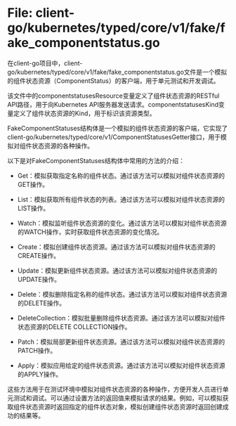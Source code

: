 # File: client-go/kubernetes/typed/core/v1/fake/fake_componentstatus.go

在client-go项目中，client-go/kubernetes/typed/core/v1/fake/fake_componentstatus.go文件是一个模拟的组件状态资源（ComponentStatus）的客户端，用于单元测试和开发调试。

该文件中的componentstatusesResource变量定义了组件状态资源的RESTful API路径，用于向Kubernetes API服务器发送请求。componentstatusesKind变量定义了组件状态资源的Kind，用于标识该资源类型。

FakeComponentStatuses结构体是一个模拟的组件状态资源的客户端，它实现了client-go/kubernetes/typed/core/v1/ComponentStatusesGetter接口，用于模拟对组件状态资源的各种操作。

以下是对FakeComponentStatuses结构体中常用的方法的介绍：

- Get：模拟获取指定名称的组件状态。通过该方法可以模拟对组件状态资源的GET操作。

- List：模拟获取所有组件状态的列表。通过该方法可以模拟对组件状态资源的LIST操作。

- Watch：模拟监听组件状态资源的变化。通过该方法可以模拟对组件状态资源的WATCH操作，实时获取组件状态资源的变化情况。

- Create：模拟创建组件状态资源。通过该方法可以模拟对组件状态资源的CREATE操作。

- Update：模拟更新组件状态资源。通过该方法可以模拟对组件状态资源的UPDATE操作。

- Delete：模拟删除指定名称的组件状态。通过该方法可以模拟对组件状态资源的DELETE操作。

- DeleteCollection：模拟批量删除组件状态资源。通过该方法可以模拟对组件状态资源的DELETE COLLECTION操作。

- Patch：模拟局部更新组件状态资源。通过该方法可以模拟对组件状态资源的PATCH操作。

- Apply：模拟应用给定的组件状态资源。通过该方法可以模拟对组件状态资源的APPLY操作。

这些方法用于在测试环境中模拟对组件状态资源的各种操作，方便开发人员进行单元测试和调试。可以通过设置方法的返回值来模拟请求的结果。例如，可以模拟获取组件状态资源时返回指定的组件状态对象，模拟创建组件状态资源时返回创建成功的结果等。

